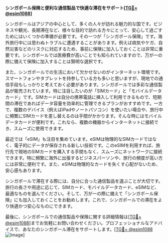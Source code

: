 **シンガポール保険と便利な通信製品で快適な滞在をサポート[[TG💪+ @esim1088](https://t.me/s/esim1088)]**

シンガポールはアジアの中心として、多くの人々が訪れる魅力的な国です。ビジネスや観光、長期滞在など、様々な目的で訪れる方々にとって、安心して過ごすためにはいくつかの準備が必要です。その一つが「シンガポール保険」です。海外旅行中には思わぬトラブルに遭遇することがあります。例えば病気やケガ、自然災害などのリスクに対応するため、事前に保険に加入しておくことは非常に重要です。シンガポールでは医療費が高いことでも知られていますので、万が一の際に備えて保険に加入することは賢明な選択です。

また、シンガポールでの生活において欠かせないのがインターネット環境です。スマートフォンやタブレットを持参している方も多いと思いますが、現地での通信手段もしっかりと考えておく必要があります。シンガポールでは多彩な通信製品が販売されています。特に注目したいのが「SIMカード」と「モバイルデータカード」です。SIMカードは自分の携帯電話に挿入して利用できるもので、短期間の滞在であればデータ容量を効率的に管理できるプランがおすすめです。一方で、複数のデバイス（例えばiPadやノートパソコン）を使いたい場合や、旅行中に頻繁にSIMカードを差し替えるのは手間がかかります。そんな時にはモバイルデータカードが便利です。これなら、複数の機器からインターネットに接続でき、スムーズに使用できます。

最近では「eSIM」も注目を集めています。eSIMは物理的なSIMカードではなく、電子的にデータが保存される新しい技術です。このeSIMを利用すれば、旅行先で現地のSIMカードを購入する手間もなく、スムーズにネットワークに接続できます。特に頻繁に海外に出張するビジネスパーソンや、旅行の頻度が高い方には非常に便利です。また、eSIMは物理的なカードを失くす心配がないため、安心感もあります。

シンガポールで滞在する際には、自分に合った通信製品を選ぶことが大切です。旅行の長さや用途に応じて、SIMカード、モバイルデータカード、eSIMなど、最適なものを選んでください。そして、万が一の際に備えて「シンガポール保険」にも加入しておくことをお勧めします。これで、シンガポールでの滞在をより快適かつ安心なものにできます。

最後に、シンガポールでの通信製品や保険に関する詳細情報は[[TG💪+ @esim1088](https://t.me/s/esim1088)]までお気軽にお問い合わせください。プロフェッショナルなアドバイスで、あなたのシンガポール滞在をサポートします。[[TG💪+ @esim1088](https://t.me/s/esim1088) ![Image](https://i.postimg.cc/Y0z9fWf4/image.png)]